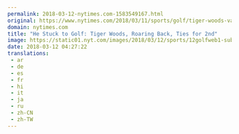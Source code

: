 ```yaml
---
permalink: 2018-03-12-nytimes.com-1583549167.html
original: https://www.nytimes.com/2018/03/11/sports/golf/tiger-woods-valspar-championship.html?partner=rss&amp;emc=rss
domain: nytimes.com
title: "He Stuck to Golf: Tiger Woods, Roaring Back, Ties for 2nd"
image: https://static01.nyt.com/images/2018/03/12/sports/12golfweb1-sub/merlin_135351504_b8a3dacb-95ee-4ad2-9351-6b426daca743-mediumThreeByTwo440.jpg
date: 2018-03-12 04:27:22
translations: 
 - ar
 - de
 - es
 - fr
 - hi
 - it
 - ja
 - ru
 - zh-CN
 - zh-TW
---
```


